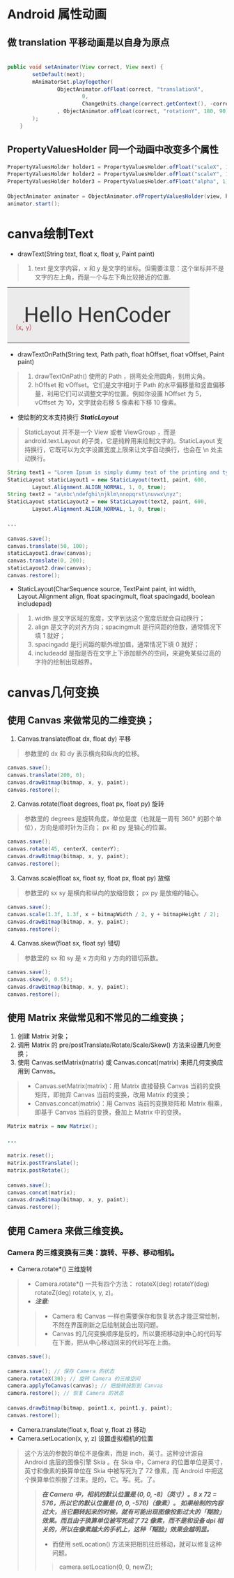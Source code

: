 # Android 属性动画
## 做 translation 平移动画是以自身为原点
```java

public void setAnimator(View correct, View next) {
        setDefault(next);
        mAnimatorSet.playTogether(
                ObjectAnimator.ofFloat(correct, "translationX",
                        0,
                        ChangeUnits.change(correct.getContext(), -correct.getWidth()))
                , ObjectAnimator.ofFloat(correct, "rotationY", 180, 90)
        );
    }
```
## PropertyValuesHolder 同一个动画中改变多个属性
```java
PropertyValuesHolder holder1 = PropertyValuesHolder.ofFloat("scaleX", 1);
PropertyValuesHolder holder2 = PropertyValuesHolder.ofFloat("scaleY", 1);
PropertyValuesHolder holder3 = PropertyValuesHolder.ofFloat("alpha", 1);

ObjectAnimator animator = ObjectAnimator.ofPropertyValuesHolder(view, holder1, holder2, holder3)
animator.start();
```
# canva绘制Text
* drawText(String text, float x, float y, Paint paint)
> 1. text 是文字内容，x 和 y 是文字的坐标。但需要注意：这个坐标并不是文字的左上角，而是一个与左下角比较接近的位置.

 ![]( ./textDraw.png )
 
- drawTextOnPath(String text, Path path, float hOffset, float vOffset, Paint paint)
> 1. drawTextOnPath() 使用的 Path ，拐弯处全用圆角，别用尖角。
> 2. hOffset 和 vOffset。它们是文字相对于 Path 的水平偏移量和竖直偏移量，利用它们可以调整文字的位置。例如你设置 hOffset 为 5， vOffset 为 10，文字就会右移 5 像素和下移 10 像素。
* 使绘制的文本支持换行 ***StaticLayout***
> StaticLayout 并不是一个 View 或者 ViewGroup ，而是 android.text.Layout 的子类，它是纯粹用来绘制文字的。StaticLayout 支持换行，它既可以为文字设置宽度上限来让文字自动换行，也会在 \n 处主动换行。
```java
String text1 = "Lorem Ipsum is simply dummy text of the printing and typesetting industry.";
StaticLayout staticLayout1 = new StaticLayout(text1, paint, 600,
        Layout.Alignment.ALIGN_NORMAL, 1, 0, true);
String text2 = "a\nbc\ndefghi\njklm\nnopqrst\nuvwx\nyz";
StaticLayout staticLayout2 = new StaticLayout(text2, paint, 600,
        Layout.Alignment.ALIGN_NORMAL, 1, 0, true);

...

canvas.save();
canvas.translate(50, 100);
staticLayout1.draw(canvas);
canvas.translate(0, 200);
staticLayout2.draw(canvas);
canvas.restore();
```
* StaticLayout(CharSequence source, TextPaint paint, int width, Layout.Alignment align, float spacingmult, float spacingadd, boolean includepad)
> 1. width 是文字区域的宽度，文字到达这个宽度后就会自动换行；
> 2. align 是文字的对齐方向；spacingmult 是行间距的倍数，通常情况下填 1 就好；
> 3. spacingadd 是行间距的额外增加值，通常情况下填 0 就好；
> 4. includeadd 是指是否在文字上下添加额外的空间，来避免某些过高的字符的绘制出现越界。
# canvas几何变换
## 使用 Canvas 来做常见的二维变换；
1. Canvas.translate(float dx, float dy) 平移
> 参数里的 dx 和 dy 表示横向和纵向的位移。
```java
canvas.save();
canvas.translate(200, 0);
canvas.drawBitmap(bitmap, x, y, paint);
canvas.restore();
```
2. Canvas.rotate(float degrees, float px, float py) 旋转
> 参数里的 degrees 是旋转角度，单位是度（也就是一周有 360° 的那个单位），方向是顺时针为正向； px 和 py 是轴心的位置。
```java
canvas.save();
canvas.rotate(45, centerX, centerY);
canvas.drawBitmap(bitmap, x, y, paint);
canvas.restore();
```
3. Canvas.scale(float sx, float sy, float px, float py) 放缩
> 参数里的 sx sy 是横向和纵向的放缩倍数； px py 是放缩的轴心。
```java
canvas.save();
canvas.scale(1.3f, 1.3f, x + bitmapWidth / 2, y + bitmapHeight / 2);
canvas.drawBitmap(bitmap, x, y, paint);
canvas.restore();
```
4. Canvas.skew(float sx, float sy) 错切
> 参数里的 sx 和 sy 是 x 方向和 y 方向的错切系数。
```java
canvas.save();
canvas.skew(0, 0.5f);
canvas.drawBitmap(bitmap, x, y, paint);
canvas.restore();
```
## 使用 Matrix 来做常见和不常见的二维变换；
1. 创建 Matrix 对象；
2. 调用 Matrix 的 pre/postTranslate/Rotate/Scale/Skew() 方法来设置几何变换；
3. 使用 Canvas.setMatrix(matrix) 或 Canvas.concat(matrix) 来把几何变换应用到 Canvas。
> * Canvas.setMatrix(matrix)：用 Matrix 直接替换 Canvas 当前的变换矩阵，即抛弃 Canvas 当前的变换，改用 Matrix 的变换；
> * Canvas.concat(matrix)：用 Canvas 当前的变换矩阵和 Matrix 相乘，即基于 Canvas 当前的变换，叠加上 Matrix 中的变换。
```java
Matrix matrix = new Matrix();

...

matrix.reset();
matrix.postTranslate();
matrix.postRotate();

canvas.save();
canvas.concat(matrix);
canvas.drawBitmap(bitmap, x, y, paint);
canvas.restore();
```
## 使用 Camera 来做三维变换。
### Camera 的三维变换有三类：旋转、平移、移动相机。
* Camera.rotate*() 三维旋转
> * Camera.rotate*() 一共有四个方法： rotateX(deg) rotateY(deg) rotateZ(deg) rotate(x, y, z)。
> * ***注意:***
>> * Camera 和 Canvas 一样也需要保存和恢复状态才能正常绘制，不然在界面刷新之后绘制就会出现问题。
>> * Canvas 的几何变换顺序是反的，所以要把移动到中心的代码写在下面，把从中心移动回来的代码写在上面。
```java
canvas.save();

camera.save(); // 保存 Camera 的状态
camera.rotateX(30); // 旋转 Camera 的三维空间
camera.applyToCanvas(canvas); // 把旋转投影到 Canvas
camera.restore(); // 恢复 Camera 的状态

canvas.drawBitmap(bitmap, point1.x, point1.y, paint);
canvas.restore();
```
* Camera.translate(float x, float y, float z) 移动
* Camera.setLocation(x, y, z) 设置虚拟相机的位置
> 这个方法的参数的单位不是像素，而是 inch，英寸。这种设计源自 Android 底层的图像引擎 Skia 。在 Skia 中，Camera 的位置单位是英寸，英寸和像素的换算单位在 Skia 中被写死为了 72 像素，而 Android 中把这个换算单位照搬了过来。是的，它。写。死。了。
>> ***在 Camera 中，相机的默认位置是 (0, 0, -8)（英寸）。8 x 72 = 576，所以它的默认位置是 (0, 0, -576)（像素）。
如果绘制的内容过大，当它翻转起来的时候，就有可能出现图像投影过大的「糊脸」效果。而且由于换算单位被写死成了 72 像素，而不是和设备 dpi 相关的，所以在像素越大的手机上，这种「糊脸」效果会越明显。***
>> * 而使用 setLocation() 方法来把相机往后移动，就可以修复这种问题。
>>> camera.setLocation(0, 0, newZ);
